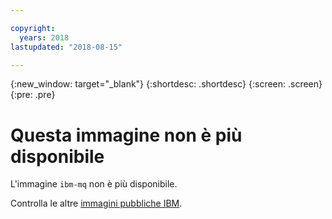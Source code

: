 ```yaml
---

copyright:
  years: 2018
lastupdated: "2018-08-15"

---
```


{:new_window: target="_blank"}
{:shortdesc: .shortdesc}
{:screen: .screen}
{:pre: .pre}

# Questa immagine non è più disponibile

L'immagine `ibm-mq` non è più disponibile.

Controlla le altre [immagini pubbliche IBM](/docs/services/RegistryImages/index.html#ibm_images).
